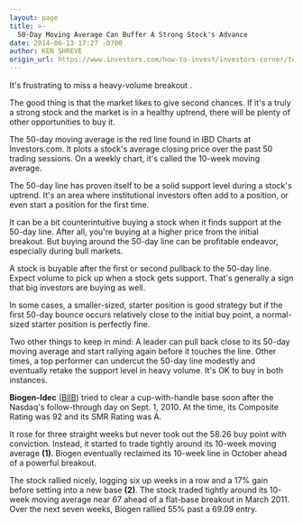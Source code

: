 ```yaml
---
layout: page
title: >-
  50-Day Moving Average Can Buffer A Strong Stock's Advance
date: 2014-06-13 17:27 -0700
author: KEN SHREVE
origin_url: https://www.investors.com/how-to-invest/investors-corner/technical-support-levels-can-present-buy-opportunities/
---
```


It's frustrating to miss a heavy-volume breakout .

The good thing is that the market likes to give second chances. If it's a truly a strong stock and the market is in a healthy uptrend, there will be plenty of other opportunities to buy it.

The 50-day moving average is the red line found in IBD Charts at Investors.com. It plots a stock's average closing price over the past 50 trading sessions. On a weekly chart, it's called the 10-week moving average.

The 50-day line has proven itself to be a solid support level during a stock's uptrend. It's an area where institutional investors often add to a position, or even start a position for the first time.

It can be a bit counterintuitive buying a stock when it finds support at the 50-day line. After all, you're buying at a higher price from the initial breakout. But buying around the 50-day line can be profitable endeavor, especially during bull markets.

A stock is buyable after the first or second pullback to the 50-day line. Expect volume to pick up when a stock gets support. That's generally a sign that big investors are buying as well.

In some cases, a smaller-sized, starter position is good strategy but if the first 50-day bounce occurs relatively close to the initial buy point, a normal-sized starter position is perfectly fine.

Two other things to keep in mind: A leader can pull back close to its 50-day moving average and start rallying again before it touches the line. Other times, a top performer can undercut the 50-day line modestly and eventually retake the support level in heavy volume. It's OK to buy in both instances.

**Biogen-Idec** ([BIIB](https://research.investors.com/quote.aspx?symbol=BIIB)) tried to clear a cup-with-handle base soon after the Nasdaq's follow-through day on Sept. 1, 2010. At the time, its Composite Rating was 92 and its SMR Rating was A.

It rose for three straight weeks but never took out the 58.26 buy point with conviction. Instead, it started to trade tightly around its 10-week moving average **(1)**. Biogen eventually reclaimed its 10-week line in October ahead of a powerful breakout.

The stock rallied nicely, logging six up weeks in a row and a 17% gain before setting into a new base **(2)**. The stock traded tightly around its 10-week moving average near 67 ahead of a flat-base breakout in March 2011. Over the next seven weeks, Biogen rallied 55% past a 69.09 entry.
